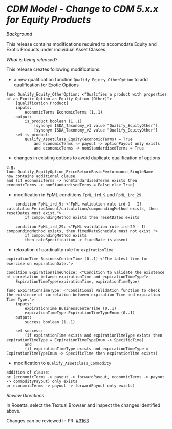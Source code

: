 # *CDM Model - Change to CDM 5.x.x for Equity Products*

_Background_

This release contains modifications required to accomodate Equity and Exotic Products under individual Asset Classes

_What is being released?_

This release creates following modifications:
- a new qualification function `Qualify_Equity_OtherOption` to add qualification for Exotic Options
```
func Qualify_Equity_OtherOption: <"Qualifies a product with properties of an Exotic Option as Equity Option (Other)">
    [qualification Product]
    inputs:
        economicTerms EconomicTerms (1..1)
    output:
        is_product boolean (1..1)
            [synonym ISDA_Taxonomy_v1 value "Qualify_EquityOther"]
            [synonym ISDA_Taxonomy_v2 value "Qualify_EquityOther"]
    set is_product:
        Qualify_AssetClass_Equity(economicTerms) = True
            and economicTerms -> payout -> optionPayout only exists
            and economicTerms -> nonStandardisedTerms = True

```
- changes in existing options to avoid duplicate qualification of options
```
e.g.
func Qualify_EquityOption_PriceReturnBasicPerformance_SingleName
now contains additional clause
and (if economicTerms -> nonStandardisedTerms exists then economicTerms -> nonStandardisedTerms = False else True)
```

- modification in FpML conditions `FpML_ird_9` and `FpML_ird_29`
```
    condition FpML_ird_9: <"FpML validation rule ird-9 - If calculationPeriodAmount/calculation/compoundingMethod exists, then resetDates must exist.">
        if compoundingMethod exists then resetDates exists

    condition FpML_ird_29: <"FpML validation rule ird-29 - If compoundingMethod exists, then fixedRateSchedule must not exist.">
        if compoundingMethod exists
        then rateSpecification -> fixedRate is absent
```
- relaxation of cardinality rule for `expirationTime`
```
expirationTime BusinessCenterTime (0..1) <"The latest time for exercise on expirationDate.">

condition ExpirationTimeChoice: <"Condition to validate the existence of correlation between expirationTime and expirationTimeType">
    ExpirationTimeType(expirationTime, expirationTimeType)

func ExpirationTimeType: <"Conditional Validation function to check the existence of correlation between expiration Time and expiration Time Type.">
    inputs: 
        expirationTime BusinessCenterTime (0..1)
        expirationTimeType ExpirationTimeTypeEnum (0..1)
    output: 
        success boolean (1..1)
    
    set success:
        (if expirationTime exists and expirationTimeType exists then expirationTimeType = ExpirationTimeTypeEnum -> SpecificTime)
        and 
        (if expirationTimeType exists and expirationTimeType = ExpirationTimeTypeEnum -> SpecificTime then expirationTime exists) 

```
- modification to `Qualify_AssetClass_Commodity`
```
addition of clause:
or (economicTerms -> payout -> forwardPayout, economicTerms -> payout -> commodityPayout) only exists
or economicTerms -> payout -> forwardPayout only exists)
```
_Review Directions_

In Rosetta, select the Textual Browser and inspect the changes identified above.

Changes can be reviewed in PR: [#3163](https://github.com/finos/common-domain-model/issues/3163)

